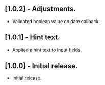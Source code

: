 ## [1.0.2] - Adjustments.

* Validated boolean value on date callback.

## [1.0.1] - Hint text.

* Applied a hint text to input fields.

## [1.0.0] - Initial release.

* Initial release.
